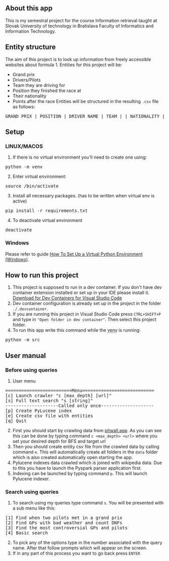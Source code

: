 ## About this app
This is my semestral project for the course Information retrieval taught at Slovak University of technology in Bratislava Faculty of Informatics and Information Technology.
## Entity structure
The aim of this project is to look up information from freely accessible websites about formula 1. Entities for this project will be:
- Grand prix
- Drivers/Pilots
- Team they are driving for
- Position they finished the race at
- Their nationality
- Points after the race
Entities will be structured in the resulting `.csv` file as follows:
<pre>
GRAND PRIX | POSITION | DRIVER NAME | TEAM | | NATIONALITY | POINTS
</pre>
## Setup
### LINUX/MACOS
1. If there is no virtual environment you'll need to create one using:
<pre>
python -m venv <venvname>
</pre>

2. Enter virtual environment:
<pre>
source <venvname>/bin/activate
</pre>

3. Install all necessary packages. (has to be written when virtual env is active)
<pre>
pip install -r requirements.txt
</pre>

4. To deactivate virtual environment
<pre>
deactivate
</pre>

### Windows
Please refer to guide [How To Set Up a Virtual Python Environment (Windows)](https://mothergeo-py.readthedocs.io/en/latest/development/how-to/venv-win.html).

## How to run this project
1. This project is supposed to run in a dev container. If you don't have dev container extension installed or set up in your IDE please install it. [Download for Dev Containers for Visual Studio Code](https://marketplace.visualstudio.com/items?itemName=ms-vscode-remote.remote-containers)
2.  Dev container configuration is already set up in the project in the folder `./.devcontainer`.
3. If you are running this project in Visual Studio Code press `CTRL+SHIFT+P` and type in `"Open folder in dev container"`. Then select this project folder.
4. To run this app write this command while the <abbr title="Virtual environmnet">venv</abbr> is running:
<pre>
python -m src
</pre>

## User manual
### Before using queries
1. User menu
<pre>
=========================Menu===========================
[c] Launch crawler "c [max_depth] [url]"
[s] Full text search "s [string]"
--------------------Called only once--------------------
[p] Create PyLucene index                
[e] Create csv file with entities              
[q] Quit
</pre>
2. First you should start by crawling data from [pitwall.app](https://pitwall.app/seasons). As you can see this can be done by typing command `c <max_depth> <url>` where you set your desired depth for BFS and target url
3. Then you should create entity csv file from the crawled data by calling command `e`. This will automatically create all folders in the `data` folder which is also created automatically open starting the app.
4. Pylucene indexes data crawled which is joined with wikipedia data. Due to this you have to launch the Pyspark parser application first.
5. Indexing can be launched by typing command `p`. This will launch Pylucene indexer.
### Search using queries
1. To search using my queries type command `s`. You will be presented with a sub menu like this:
<pre>
[1] Find when two pilots met in a grand prix
[2] Find GPs with bad weather and count DNFs
[3] Find the most controversial GPs and pilots
[4] Basic search
</pre>
2. To pick any of the options type in the number associated with the query name. After that follow prompts which will appear on the screen.
3. If in any part of this process you want to go back press `ENTER`